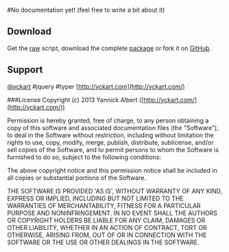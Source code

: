 #No documentation yet!
(feel free to write a bit about it)

## Download
 Get the [raw](https://raw.github.com/yckart/jquery.typer.js/master/jquery.typer.js) script, download the complete [package](https://github.com/yckart/jquery.typer.js/zipball/master) or fork it on [GitHub](https://github.com/yckart/jquery.typer.js/).

## Support

 [@yckart](http://twitter.com/yckart) #jquery #typer
 [http://yckart.com](http://yckart.com/)


###License
Copyright (c) 2013 Yannick Albert ([http://yckart.com/](http://yckart.com/))

Permission is hereby granted, free of charge, to any person obtaining a copy of this software and associated documentation files (the "Software"), to deal in the Software without restriction, including without limitation the rights to use, copy, modify, merge, publish, distribute, sublicense, and/or sell copies of the Software, and to permit persons to whom the Software is furnished to do so, subject to the following conditions:

The above copyright notice and this permission notice shall be included in all copies or substantial portions of the Software.

THE SOFTWARE IS PROVIDED 'AS IS', WITHOUT WARRANTY OF ANY KIND, EXPRESS OR IMPLIED, INCLUDING BUT NOT LIMITED TO THE WARRANTIES OF MERCHANTABILITY, FITNESS FOR A PARTICULAR PURPOSE AND NONINFRINGEMENT. IN NO EVENT SHALL THE AUTHORS OR COPYRIGHT HOLDERS BE LIABLE FOR ANY CLAIM, DAMAGES OR OTHER LIABILITY, WHETHER IN AN ACTION OF CONTRACT, TORT OR OTHERWISE, ARISING FROM, OUT OF OR IN CONNECTION WITH THE SOFTWARE OR THE USE OR OTHER DEALINGS IN THE SOFTWARE.